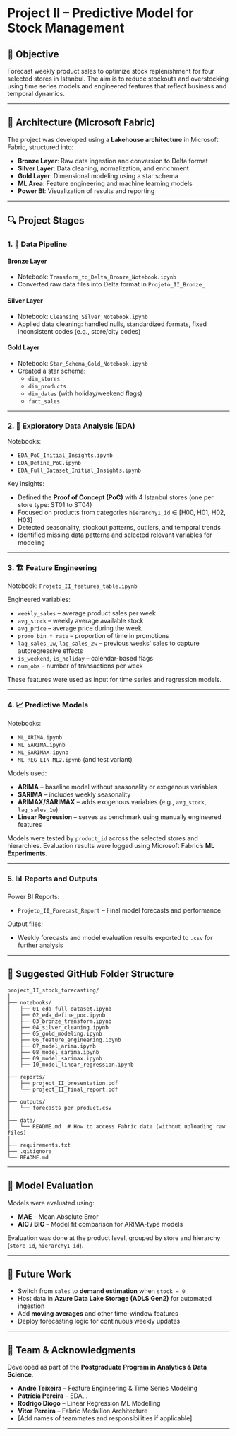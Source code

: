 # Project II – Predictive Model for Stock Management

## 🎯 Objective

Forecast weekly product sales to optimize stock replenishment for four selected stores in Istanbul. The aim is to reduce stockouts and overstocking using time series models and engineered features that reflect business and temporal dynamics.

---

## 🧱 Architecture (Microsoft Fabric)

The project was developed using a **Lakehouse architecture** in Microsoft Fabric, structured into:

- **Bronze Layer**: Raw data ingestion and conversion to Delta format
- **Silver Layer**: Data cleaning, normalization, and enrichment
- **Gold Layer**: Dimensional modeling using a star schema
- **ML Area**: Feature engineering and machine learning models
- **Power BI**: Visualization of results and reporting

---

## 🔍 Project Stages

### 1. 🔄 Data Pipeline

#### Bronze Layer
- Notebook: `Transform_to_Delta_Bronze_Notebook.ipynb`
- Converted raw data files into Delta format in `Projeto_II_Bronze_`

#### Silver Layer
- Notebook: `Cleansing_Silver_Notebook.ipynb`
- Applied data cleaning: handled nulls, standardized formats, fixed inconsistent codes (e.g., store/city codes)

#### Gold Layer
- Notebook: `Star_Schema_Gold_Notebook.ipynb`
- Created a star schema:
  - `dim_stores`
  - `dim_products`
  - `dim_dates` (with holiday/weekend flags)
  - `fact_sales`

---

### 2. 🧪 Exploratory Data Analysis (EDA)

Notebooks:
- `EDA_PoC_Initial_Insights.ipynb`
- `EDA_Define_PoC.ipynb`
- `EDA_Full_Dataset_Initial_Insights.ipynb`

Key insights:
- Defined the **Proof of Concept (PoC)** with 4 Istanbul stores (one per store type: ST01 to ST04)
- Focused on products from categories `hierarchy1_id` ∈ [H00, H01, H02, H03]
- Detected seasonality, stockout patterns, outliers, and temporal trends
- Identified missing data patterns and selected relevant variables for modeling

---

### 3. 🏗 Feature Engineering

Notebook: `Projeto_II_features_table.ipynb`

Engineered variables:
- `weekly_sales` – average product sales per week
- `avg_stock` – weekly average available stock
- `avg_price` – average price during the week
- `promo_bin_*_rate` – proportion of time in promotions
- `lag_sales_1w`, `lag_sales_2w` – previous weeks' sales to capture autoregressive effects
- `is_weekend`, `is_holiday` – calendar-based flags
- `num_obs` – number of transactions per week

These features were used as input for time series and regression models.

---

### 4. 📈 Predictive Models

Notebooks:
- `ML_ARIMA.ipynb`
- `ML_SARIMA.ipynb`
- `ML_SARIMAX.ipynb`
- `ML_REG_LIN_ML2.ipynb` (and test variant)

Models used:
- **ARIMA** – baseline model without seasonality or exogenous variables
- **SARIMA** – includes weekly seasonality
- **ARIMAX/SARIMAX** – adds exogenous variables (e.g., `avg_stock`, `lag_sales_1w`)
- **Linear Regression** – serves as benchmark using manually engineered features

Models were tested by `product_id` across the selected stores and hierarchies. Evaluation results were logged using Microsoft Fabric’s **ML Experiments**.

---

### 5. 📊 Reports and Outputs

Power BI Reports:
- `Projeto_II_Forecast_Report` – Final model forecasts and performance

Output files:
- Weekly forecasts and model evaluation results exported to `.csv` for further analysis

---

## 📂 Suggested GitHub Folder Structure

```
project_II_stock_forecasting/
│
├── notebooks/
│   ├── 01_eda_full_dataset.ipynb
│   ├── 02_eda_define_poc.ipynb
│   ├── 03_bronze_transform.ipynb
│   ├── 04_silver_cleaning.ipynb
│   ├── 05_gold_modeling.ipynb
│   ├── 06_feature_engineering.ipynb
│   ├── 07_model_arima.ipynb
│   ├── 08_model_sarima.ipynb
│   ├── 09_model_sarimax.ipynb
│   ├── 10_model_linear_regression.ipynb
│
├── reports/
│   ├── project_II_presentation.pdf
│   └── project_II_final_report.pdf
│
├── outputs/
│   └── forecasts_per_product.csv
│
├── data/
│   └── README.md  # How to access Fabric data (without uploading raw files)
│
├── requirements.txt
├── .gitignore
└── README.md
```

---

## 📐 Model Evaluation

Models were evaluated using:

- **MAE** – Mean Absolute Error  
- **AIC / BIC** – Model fit comparison for ARIMA-type models  

Evaluation was done at the product level, grouped by store and hierarchy (`store_id`, `hierarchy1_id`).

---

## 🚀 Future Work

- Switch from `sales` to **demand estimation** when `stock = 0`  
- Host data in **Azure Data Lake Storage (ADLS Gen2)** for automated ingestion  
- Add **moving averages** and other time-window features  
- Deploy forecasting logic for continuous weekly updates  

---

## 👥 Team & Acknowledgments

Developed as part of the **Postgraduate Program in Analytics & Data Science**.

- **André Teixeira** – Feature Engineering & Time Series Modeling
- **Patrícia Pereira** – EDA...
- **Rodrigo Diogo** – Linear Regression ML Modelling
- **Vitor Pereira** – Fabric Medallion Architecture  
- [Add names of teammates and responsibilities if applicable]

---
